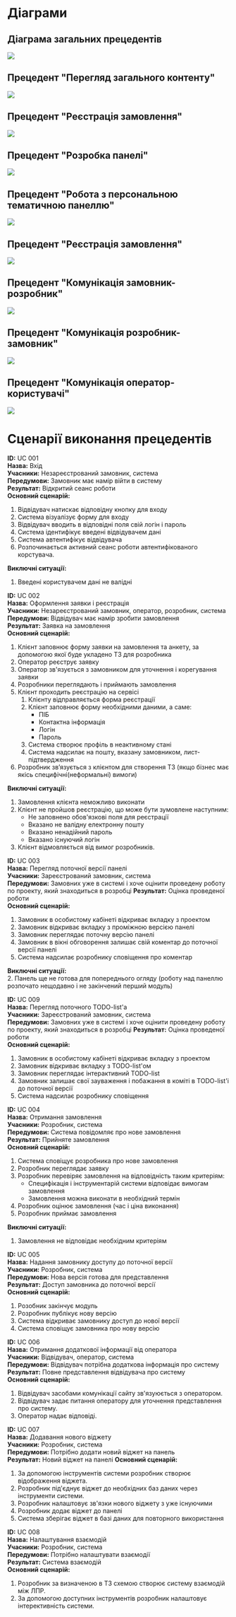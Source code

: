 # Діаграми

## Діаграма загальних прецедентів
![](https://raw.githubusercontent.com/Makarenko98/DB_Project_DSS/master/Use%20case/General%20precedents.png)
## Прецедент "Перегляд загального контенту"
![](https://raw.githubusercontent.com/Makarenko98/DB_Project_DSS/master/Use%20case/View%20content.png)
## Прецедент "Реєстрація замовлення"
![](https://raw.githubusercontent.com/Makarenko98/DB_Project_DSS/master/Use%20case/Work%20with%20panel.png)
## Прецедент "Розробка панелі"
![](https://raw.githubusercontent.com/Makarenko98/DB_Project_DSS/master/Use%20case/Development%20panel.png)
## Прецедент "Робота з персональною тематичною панеллю"
![](https://raw.githubusercontent.com/Makarenko98/DB_Project_DSS/master/Use%20case/Work%20with%20panel.png)
## Прецедент "Реєстрація замовлення"
![](https://github.com/ZheniaTrochun/DB_Project_DSS/blob/Mark/Operator/Registration.png)
## Прецедент "Комунікація замовник-розробник"
![](https://raw.githubusercontent.com/Makarenko98/DB_Project_DSS/master/Use%20case/%D0%A1ommunication%20of%20client-developer.png)
## Прецедент "Комунікація розробник-замовник"
![](https://raw.githubusercontent.com/Makarenko98/DB_Project_DSS/master/Use%20case/%D0%A1ommunication%20of%20developer-client.png)
## Прецедент "Комунікація оператор-користувачі"
![](https://raw.githubusercontent.com/Makarenko98/DB_Project_DSS/master/Use%20case/%D0%A1ommunication%20of%20operator-user.png)


# Сценарії виконання прецедентів  

**ID:** UC 001  
**Назва:** Вхід  
**Учасники:** Незареєстрований замовник, система  
**Передумови:** Замовник має намір війти в систему   
**Результат:** Відкритий сеанс роботи  
**Основний сценарій:**
1. Відвідувач натискає відповідну кнопку для входу
2. Система візуалізує форму для входу
3. Відвідувач вводить в відповідні поля свій логін і пароль
4. Система ідентифікує введені відвідувачем дані
5. Система автентифікує відвідувача
6. Розпочинається активний сеанс роботи автентифікованого корстувача.

**Виключні ситуації:**  
1. Введені користувачем дані не валідні


**ID:** UC 002  
**Назва:** Оформлення заявки і реєстрація  
**Учасники:** Незареєстрований замовник, оператор, розробник, система  
**Передумови:** Відвідувач має намір зробити замовлення  
**Результат:** Заявка на замовлення  
**Основний сценарій:**
1. Клієнт заповнює форму заявки на замовлення та анкету, за допомогою якої буде укладено ТЗ для розробника
2. Оператор реєструє заявку
3. Оператор зв'язується з замовником для уточнення і корегування заявки
4. Розробники переглядають і приймають замовлення
5. Клієнт проходить реєстрацію на сервісі
    1. Клієнту відправляється форма реєстрації
    2. Клієнт заповнює форму необхідними даними, а саме:
        * ПІБ
        * Контактна інформація
        * Логін
        * Пароль
    3. Система створює профіль в неактивному стані
    4. Система надсилає на пошту, вказану замовником, лист-підтвердження
6. Розробник зв’язується з клієнтом для створення ТЗ (якщо бізнес має якісь специфічні(неформальні) вимоги)

**Виключні ситуації:**  
1. Замовлення клієнта неможливо виконати
2. Клієнт не пройшов реєстрацію, що може бути зумовлене наступним:
    * Не заповнено обов'язкові поля для реєстрації
    * Вказано не валідну електронну пошту
    * Вказано ненадійний пароль
    * Вказано існуючий логін
3. Клієнт відмовляється від вимог розробників.

**ID:** UC 003  
**Назва:** Перегляд поточної версії панелі  
**Учасники:** Зареєстрований замовник, система  
**Передумови:** Замовних уже в системі і хоче оцінити проведену роботу по проекту, який знаходиться в розробці 
**Результат:** Оцінка проведеної роботи   
**Основний сценарій:**
1. Замовник в особистому кабінеті відкриває вкладку з проектом
2. Замовник відкриває вкладку з проміжною версією панелі
3. Замовник переглядає поточну версію панелі
4. Замовник в вікні обговорення залишає свій коментар до поточної версії панелі
5. Система надсилає розробнику сповіщення про коментар
  
**Виключні ситуації:**  
2. Панель ще не готова для попереднього огляду (роботу над панеллю розпочато нещодавно і не закінчений перший модуль)

**ID:** UC 009  
**Назва:** Перегляд поточного TODO-list'а  
**Учасники:** Зареєстрований замовник, система  
**Передумови:** Замовних уже в системі і хоче оцінити проведену роботу по проекту, який знаходиться в розробці 
**Результат:** Оцінка проведеної роботи   
**Основний сценарій:**
1. Замовник в особистому кабінеті відкриває вкладку з проектом
2. Замовник відкриває вкладку з TODO-list'ом
3. Замовник переглядає інтерактивний TODO-list 
4. Замовник залишає свої зауваження і побажання в коміті в TODO-list'і до поточної версії
5. Система надсилає розробнику сповіщення

**ID:** UC 004  
**Назва:** Отримання замовлення  
**Учасники:** Розробник, система  
**Передумови:** Система повідомляє про нове замовлення  
**Результат:** Прийняте замовлення   
**Основний сценарій:**
1. Система сповіщує розробника про нове замовлення
2. Розробник переглядає заявку
3. Розробник перевіряє замовлення на відповідність таким критеріям:
    * Специфікація і інструментарій системи відповідає вимогам замовлення
    * Замовлення можна виконати в необхідний термін
4. Розробник оцінює замовлення (час і ціна виконання)
5. Розробник приймає замовлення

**Виключні ситуації:**  
1. Замовлення не відповідає необхідним критеріям

**ID:** UC 005  
**Назва:** Надання замовнику доступу до поточної версії  
**Учасники:** Розробник, система  
**Передумови:** Нова версія готова для представлення  
**Результат:** Доступ замовника до поточної версії   
**Основний сценарій:**
1. Розобник закінчує модуль
2. Розробник публікує нову версію
3. Система відкриває замовнику доступ до нової версії
4. Система сповіщує замовника про нову версію

**ID:** UC 006  
**Назва:** Отримання додаткової інформації від оператора  
**Учасники:** Відвідувач, оператор, система  
**Передумови:** Відвідувач потрібна додаткова інформація про систему  
**Результат:** Повне представлення відвідувача про систему   
**Основний сценарій:**
1. Відвідувач засобами комунікації сайту зв'язуюється з оператором.
2. Відвідувач задає питання оператору для уточнення представлення про систему.
3. Оператор надає відповіді.


**ID:** UC 007  
**Назва:** Додавання нового віджету  
**Учасники:** Розробник, система  
**Передумови:** Потрібно додати новий віджет на панель    
**Результат:** Новий віджет на панелі
**Основний сценарій:**  
1. За допомогою інструментів системи розробник створює відображення віджета.
2. Розробник під'єднує віджет до необхідних баз даних через інструменти системи.
3. Розробник налаштовує зв'язки нового віджету з уже існуючими
4. Розробник додає віджет до панелі
5. Система зберігає віджет в базі даних для повторного використання

**ID:** UC 008   
**Назва:** Налаштування взаємодій  
**Учасники:** Розробник, система  
**Передумови:** Потрібно налаштувати взаємодії    
**Результат:** Система взаємодій  
**Основний сценарій:**
1. Розробник за визначеною в ТЗ схемою створює систему взаємодій між ЛПР.
2. За допомогою доступних інструментів розробник налаштовує інтерективність системи.

